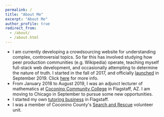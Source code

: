 ```yaml
---
permalink: /
title: "About Me"
excerpt: "About Me"
author_profile: true
redirect_from:
  - /about/
  - /about.html
---
```


* I am currently developing a crowdsourcing website for understanding complex, controversial topics.  So far this has involved studying how peer production communities (e.g. Wikipedia) operate, teaching myself full-stack web development, and occasionally attempting to determine the nature of truth.  I started in the fall of 2017, and officially [launched](https://www.idealogs.org) in September 2019.  Click [here](/portfolio/idealogs) for more info.
* From January 2018 to August 2019, I was an adjunct lecturer of mathematics at [Coconino Community College](https://www.coconino.edu) in Flagstaff, AZ. I am moving to Chicago in September to pursue some new opportunities.
* I started my own [tutoring business](http://www.flgmathtutor.net) in Flagstaff.
* I was a member of Coconino County's [Search and Rescue](http://coconinosar.org) volunteer unit.

